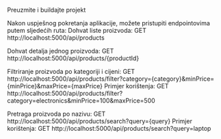 Preuzmite i buildajte projekt

Nakon uspješnog pokretanja aplikacije, možete pristupiti endpointovima putem sljedećih ruta:
Dohvat liste proizvoda:
GET http://localhost:5000/api/products

Dohvat detalja jednog proizvoda:
GET http://localhost:5000/api/products/{productId}

Filtriranje proizvoda po kategoriji i cijeni:
GET http://localhost:5000/api/products/filter?category={category}&minPrice={minPrice}&maxPrice={maxPrice}
Primjer korištenja: GET http://localhost:5000/api/products/filter?category=electronics&minPrice=100&maxPrice=500


Pretraga proizvoda po nazivu:
GET http://localhost:5000/api/products/search?query={query}
Primjer korištenja: GET http://localhost:5000/api/products/search?query=laptop

